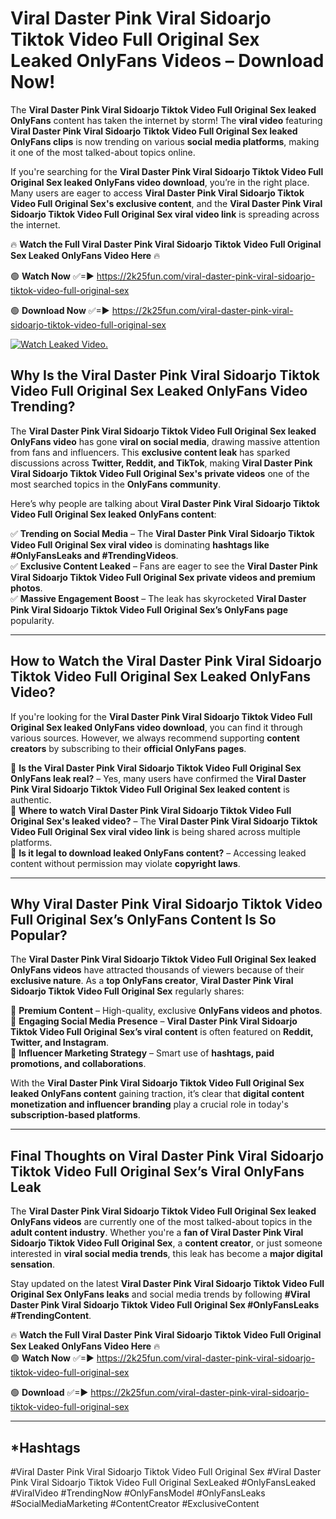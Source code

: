 # Viral Daster Pink Viral Sidoarjo Tiktok Video Full Original Sex Leaked OnlyFans Videos – Download Now!

The **Viral Daster Pink Viral Sidoarjo Tiktok Video Full Original Sex leaked OnlyFans** content has taken the internet by storm! The **viral video** featuring **Viral Daster Pink Viral Sidoarjo Tiktok Video Full Original Sex leaked OnlyFans clips** is now trending on various **social media platforms**, making it one of the most talked-about topics online.  

If you're searching for the **Viral Daster Pink Viral Sidoarjo Tiktok Video Full Original Sex leaked OnlyFans video download**, you’re in the right place. Many users are eager to access **Viral Daster Pink Viral Sidoarjo Tiktok Video Full Original Sex's exclusive content**, and the **Viral Daster Pink Viral Sidoarjo Tiktok Video Full Original Sex viral video link** is spreading across the internet.  

🔥 **Watch the Full Viral Daster Pink Viral Sidoarjo Tiktok Video Full Original Sex Leaked OnlyFans Video Here** 🔥  

🟢 **Watch Now** ✅=► https://2k25fun.com/viral-daster-pink-viral-sidoarjo-tiktok-video-full-original-sex

🟢 **Download Now** ✅=► https://2k25fun.com/viral-daster-pink-viral-sidoarjo-tiktok-video-full-original-sex

[![Watch Leaked Video.](https://miro.medium.com/v2/resize:fit:828/format:webp/1*cilzJN44JGOrTw9NJCrNHA.gif "Watch Leaked Video")](https://2k25fun.com/viral-daster-pink-viral-sidoarjo-tiktok-video-full-original-sex)

## **Why Is the Viral Daster Pink Viral Sidoarjo Tiktok Video Full Original Sex Leaked OnlyFans Video Trending?**  

The **Viral Daster Pink Viral Sidoarjo Tiktok Video Full Original Sex leaked OnlyFans video** has gone **viral on social media**, drawing massive attention from fans and influencers. This **exclusive content leak** has sparked discussions across **Twitter, Reddit, and TikTok**, making **Viral Daster Pink Viral Sidoarjo Tiktok Video Full Original Sex's private videos** one of the most searched topics in the **OnlyFans community**.  

Here’s why people are talking about **Viral Daster Pink Viral Sidoarjo Tiktok Video Full Original Sex leaked OnlyFans content**:  

✅ **Trending on Social Media** – The **Viral Daster Pink Viral Sidoarjo Tiktok Video Full Original Sex viral video** is dominating **hashtags like #OnlyFansLeaks and #TrendingVideos**.  
✅ **Exclusive Content Leaked** – Fans are eager to see the **Viral Daster Pink Viral Sidoarjo Tiktok Video Full Original Sex private videos and premium photos**.  
✅ **Massive Engagement Boost** – The leak has skyrocketed **Viral Daster Pink Viral Sidoarjo Tiktok Video Full Original Sex’s OnlyFans page** popularity.  

---

## **How to Watch the Viral Daster Pink Viral Sidoarjo Tiktok Video Full Original Sex Leaked OnlyFans Video?**  

If you're looking for the **Viral Daster Pink Viral Sidoarjo Tiktok Video Full Original Sex leaked OnlyFans video download**, you can find it through various sources. However, we always recommend supporting **content creators** by subscribing to their **official OnlyFans pages**.  

🔹 **Is the Viral Daster Pink Viral Sidoarjo Tiktok Video Full Original Sex OnlyFans leak real?** – Yes, many users have confirmed the **Viral Daster Pink Viral Sidoarjo Tiktok Video Full Original Sex leaked content** is authentic.  
🔹 **Where to watch Viral Daster Pink Viral Sidoarjo Tiktok Video Full Original Sex's leaked video?** – The **Viral Daster Pink Viral Sidoarjo Tiktok Video Full Original Sex viral video link** is being shared across multiple platforms.  
🔹 **Is it legal to download leaked OnlyFans content?** – Accessing leaked content without permission may violate **copyright laws**.  

---

## **Why Viral Daster Pink Viral Sidoarjo Tiktok Video Full Original Sex’s OnlyFans Content Is So Popular?**  

The **Viral Daster Pink Viral Sidoarjo Tiktok Video Full Original Sex leaked OnlyFans videos** have attracted thousands of viewers because of their **exclusive nature**. As a **top OnlyFans creator**, **Viral Daster Pink Viral Sidoarjo Tiktok Video Full Original Sex** regularly shares:  

📌 **Premium Content** – High-quality, exclusive **OnlyFans videos and photos**.  
📌 **Engaging Social Media Presence** – **Viral Daster Pink Viral Sidoarjo Tiktok Video Full Original Sex’s viral content** is often featured on **Reddit, Twitter, and Instagram**.  
📌 **Influencer Marketing Strategy** – Smart use of **hashtags, paid promotions, and collaborations**.  

With the **Viral Daster Pink Viral Sidoarjo Tiktok Video Full Original Sex leaked OnlyFans content** gaining traction, it’s clear that **digital content monetization and influencer branding** play a crucial role in today's **subscription-based platforms**.  

---

## **Final Thoughts on Viral Daster Pink Viral Sidoarjo Tiktok Video Full Original Sex’s Viral OnlyFans Leak**  

The **Viral Daster Pink Viral Sidoarjo Tiktok Video Full Original Sex leaked OnlyFans videos** are currently one of the most talked-about topics in the **adult content industry**. Whether you're a **fan of Viral Daster Pink Viral Sidoarjo Tiktok Video Full Original Sex**, a **content creator**, or just someone interested in **viral social media trends**, this leak has become a **major digital sensation**.  

Stay updated on the latest **Viral Daster Pink Viral Sidoarjo Tiktok Video Full Original Sex OnlyFans leaks** and social media trends by following **#Viral Daster Pink Viral Sidoarjo Tiktok Video Full Original Sex #OnlyFansLeaks #TrendingContent**.  

🔥 **Watch the Full Viral Daster Pink Viral Sidoarjo Tiktok Video Full Original Sex Leaked OnlyFans Video Here** 🔥  
🟢 **Watch Now** ✅=► https://2k25fun.com/viral-daster-pink-viral-sidoarjo-tiktok-video-full-original-sex

🟢 **Download** ✅=► https://2k25fun.com/viral-daster-pink-viral-sidoarjo-tiktok-video-full-original-sex

---

## *Hashtags
#Viral Daster Pink Viral Sidoarjo Tiktok Video Full Original Sex #Viral Daster Pink Viral Sidoarjo Tiktok Video Full Original SexLeaked #OnlyFansLeaked #ViralVideo #TrendingNow #OnlyFansModel #OnlyFansLeaks #SocialMediaMarketing #ContentCreator #ExclusiveContent  